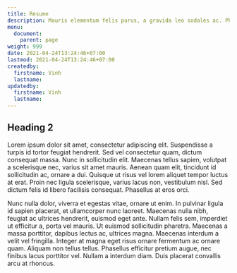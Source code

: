 ```yaml
---
title: Resume
description: Mauris elementum felis purus, a gravida leo sodales ac. Phasellus et tempus purus. Cras nibh tellus, convallis at mollis a, egestas ac sem. Donec erat mauris, tempor id accumsan id, facilisis non sapien.
menu:
  document:
    parent: page
weight: 999
date: 2021-04-24T13:24:46+07:00
lastmod: 2021-04-24T13:24:46+07:00
createdby:
  firstname: Vinh
  lastname:
updatedby:
  firstname: Vinh
  lastname:
---
```


## Heading 2

Lorem ipsum dolor sit amet, consectetur adipiscing elit. Suspendisse a turpis id tortor feugiat hendrerit. Sed vel consectetur quam, dictum consequat massa. Nunc in sollicitudin elit. Maecenas tellus sapien, volutpat a scelerisque nec, varius sit amet mauris. Aenean quam elit, tincidunt id sollicitudin ac, ornare a dui. Quisque ut risus vel lorem aliquet tempor luctus at erat. Proin nec ligula scelerisque, varius lacus non, vestibulum nisl. Sed dictum felis id libero facilisis consequat. Phasellus at eros orci.

Nunc nulla dolor, viverra et egestas vitae, ornare ut enim. In pulvinar ligula id sapien placerat, et ullamcorper nunc laoreet. Maecenas nulla nibh, feugiat ac ultrices hendrerit, euismod eget ante. Nullam felis sem, imperdiet ut efficitur a, porta vel mauris. Ut euismod sollicitudin pharetra. Maecenas a massa porttitor, dapibus lectus ac, ultrices magna. Maecenas interdum a velit vel fringilla. Integer at magna eget risus ornare fermentum ac ornare quam. Aliquam non tellus tellus. Phasellus efficitur pretium augue, nec finibus lacus porttitor vel. Nullam a interdum diam. Duis placerat convallis arcu at rhoncus.
